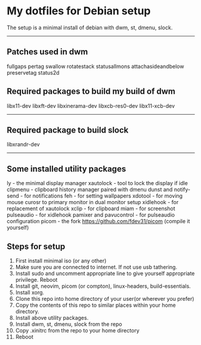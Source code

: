 # My dotfiles for Debian setup
The setup is a minimal install of debian with dwm, st, dmenu, slock.

---
## Patches used in dwm
fullgaps
pertag
swallow
rotatestack
statusallmons
attachasideandbelow
preservetag
status2d

## Required packages to build my build of dwm
libx11-dev
libxft-dev
libxinerama-dev
libxcb-res0-dev
libx11-xcb-dev

---
## Required package to build slock
libxrandr-dev

---
## Some installed utility packages
ly - the minimal display manager
xautolock - tool to lock the display if idle
clipmenu - clipboard history manager paired with dmenu
dunst and notify-send - for notifications
feh - for setting wallpapers
xdotool - for moving mouse curosr to primary monitor in dual monitor setup
xidlehook - for replacement of xautolock
xclip - for clipboard
miam - for screenshot
pulseaudio - for xidlehook
pamixer and pavucontrol - for pulseaudio configuration
picom - the fork https://github.com/fdev31/picom (compile it yourself)

## Steps for setup
1. First install minimal iso (or any other)
2. Make sure you are connected to internet. If not use usb tathering.
3. Install sudo and uncomment appropriate line to give yourself appropriate privilege. Reboot
4. Install git, neovim, picom (or compton), linux-headers, build-essentials.
5. Install xorg.
6. Clone this repo into home directory of your user(or wherever you prefer)
7. Copy the contents of this repo to similar places within your home directory.
8. Install above utility packages. 
9. Install dwm, st, dmenu, slock from the repo
10. Copy .xinitrc from the repo to your home directory
11. Reboot
